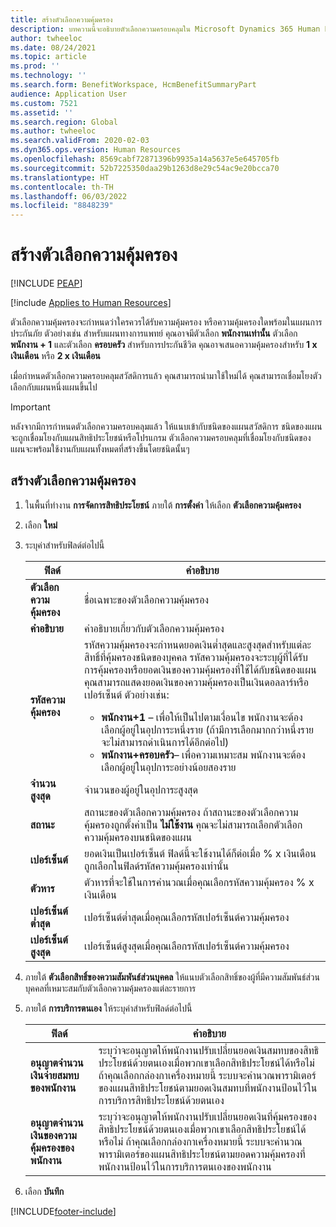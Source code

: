 ```yaml
---
title: สร้างตัวเลือกความคุ้มครอง
description: บทความนี้จะอธิบายตัวเลือกความครอบคลุมใน Microsoft Dynamics 365 Human Resources สำหรับการเลือกตั้งของผู้เข้าร่วมในแผนสวัสดิการหรือโปรแกรม
author: twheeloc
ms.date: 08/24/2021
ms.topic: article
ms.prod: ''
ms.technology: ''
ms.search.form: BenefitWorkspace, HcmBenefitSummaryPart
audience: Application User
ms.custom: 7521
ms.assetid: ''
ms.search.region: Global
ms.author: twheeloc
ms.search.validFrom: 2020-02-03
ms.dyn365.ops.version: Human Resources
ms.openlocfilehash: 8569cabf72871396b9935a14a5637e5e645705fb
ms.sourcegitcommit: 52b7225350daa29b1263d8e29c54ac9e20bcca70
ms.translationtype: HT
ms.contentlocale: th-TH
ms.lasthandoff: 06/03/2022
ms.locfileid: "8848239"
---
```

# <a name="create-coverage-options"></a>สร้างตัวเลือกความคุ้มครอง


[!INCLUDE [PEAP](../includes/peap-2.md)]

[!include [Applies to Human Resources](../includes/applies-to-hr.md)]

ตัวเลือกความคุ้มครองจะกําหนดว่าใครควรได้รับความคุ้มครอง หรือความคุ้มครองใดพร้อมในแผนการประกันภัย ตัวอย่างเช่น สําหรับแผนทางการแพทย์ คุณอาจมีตัวเลือก **พนักงานเท่านั้น** ตัวเลือก **พนักงาน + 1** และตัวเลือก **ครอบครัว** สําหรับการประกันชีวิต คุณอาจเสนอความคุ้มครองสําหรับ **1 x เงินเดือน** หรือ **2 x เงินเดือน**

เมื่อกำหนดตัวเลือกความครอบคลุมสวัสดิการแล้ว คุณสามารถนำมาใช้ใหม่ได้ คุณสามารถเชื่อมโยงตัวเลือกกับแผนหนึ่งแผนขึ้นไป

> [!IMPORTANT]
> หลังจากมีการกำหนดตัวเลือกความครอบคลุมแล้ว ให้แนบเข้ากับชนิดของแผนสวัสดิการ ชนิดของแผนจะถูกเชื่อมโยงกับแผนสิทธิประโยชน์หรือโปรแกรม ตัวเลือกความครอบคลุมที่เชื่อมโยงกับชนิดของแผนจะพร้อมใช้งานกับแผนทั้งหมดที่สร้างขึ้นโดยชนิดนั้นๆ

## <a name="create-coverage-options"></a>สร้างตัวเลือกความคุ้มครอง
1. ในพื้นที่ทำงาน **การจัดการสิทธิประโยชน์** ภายใต้ **การตั้งค่า** ให้เลือก **ตัวเลือกความคุ้มครอง**

2. เลือก **ใหม่**

3. ระบุค่าสำหรับฟิลด์ต่อไปนี้

   | ฟิลด์ | คำอธิบาย |
   | --- | --- |
   | **ตัวเลือกความคุ้มครอง** | ชื่อเฉพาะของตัวเลือกความคุ้มครอง |
   | **คำอธิบาย** | คำอธิบายเกี่ยวกับตัวเลือกความคุ้มครอง |
   | **รหัสความคุ้มครอง** | รหัสความคุ้มครองจะกำหนดยอดเงินต่ำสุดและสูงสุดสำหรับแต่ละสิทธิ์ที่คุ้มครองชนิดของบุคคล รหัสความคุ้มครองจะระบุผู้ที่ได้รับการคุ้มครองหรือยอดเงินของความคุ้มครองที่ใช้ได้กับชนิดของแผน คุณสามารถแสดงยอดเงินของความคุ้มครองเป็นเงินดอลลาร์หรือเปอร์เซ็นต์ ตัวอย่างเช่น:<ul><li>**พนักงาน+1** – เพื่อให้เป็นไปตามเงื่อนไข พนักงานจะต้องเลือกผู้อยู่ในอุปการะหนึ่งราย (ถ้ามีการเลือกมากกว่าหนึ่งราย จะไม่สามารถดำเนินการได้อีกต่อไป)</li><li>**พนักงาน+ครอบครัว**– เพื่อความเหมาะสม พนักงานจะต้องเลือกผู้อยู่ในอุปการะอย่างน้อยสองราย</li></ul> |
   | **จำนวนสูงสุด** | จำนวนของผู้อยู่ในอุปการะสูงสุด |
   | **สถานะ** | สถานะของตัวเลือกความคุ้มครอง ถ้าสถานะของตัวเลือกความคุ้มครองถูกตั้งค่าเป็น **ไม่ใช้งาน** คุณจะไม่สามารถเลือกตัวเลือกความคุ้มครองบนชนิดของแผน |
   | **เปอร์เซ็นต์** | ยอดเงินเป็นเปอร์เซ็นต์ ฟิลด์นี้จะใช้งานได้ก็ต่อเมื่อ % x เงินเดือนถูกเลือกในฟิลด์รหัสความคุ้มครองเท่านั้น |
   | **ตัวหาร** | ตัวหารที่จะใช้ในการคำนวณเมื่อคุณเลือกรหัสความคุ้มครอง % x เงินเดือน |
   | **เปอร์เซ็นต์ต่ำสุด** | เปอร์เซ็นต์ต่ำสุดเมื่อคุณเลือกรหัสเปอร์เซ็นต์ความคุ้มครอง |
   | **เปอร์เซ็นต์สูงสุด** | เปอร์เซ็นต์สูงสุดเมื่อคุณเลือกรหัสเปอร์เซ็นต์ความคุ้มครอง |

4. ภายใต้ **ตัวเลือกสิทธิ์ของความสัมพันธ์ส่วนบุคคล** ให้แนบตัวเลือกสิทธิ์ของผู้ที่มีความสัมพันธ์ส่วนบุคคลที่เหมาะสมกับตัวเลือกความคุ้มครองแต่ละรายการ

5. ภายใต้ **การบริการตนเอง** ให้ระบุค่าสำหรับฟิลด์ต่อไปนี้

   | ฟิลด์ | คำอธิบาย |
   | --- | --- |
   | **อนุญาตจำนวนเงินจ่ายสมทบของพนักงาน** | ระบุว่าจะอนุญาตให้พนักงานปรับเปลี่ยนยอดเงินสมทบของสิทธิประโยชน์ด้วยตนเองเมื่อพวกเขาเลือกสิทธิประโยชน์ได้หรือไม่ ถ้าคุณเลือกกล่องกาเครื่องหมายนี้ ระบบจะคำนวณพารามิเตอร์ของแผนสิทธิประโยชน์ตามยอดเงินสมทบที่พนักงานป้อนไว้ในการบริการสิทธิประโยชน์ด้วยตนเอง |
   | **อนุญาตจำนวนเงินของความคุ้มครองของพนักงาน** | ระบุว่าจะอนุญาตให้พนักงานปรับเปลี่ยนยอดเงินที่คุ้มครองของสิทธิประโยชน์ด้วยตนเองเมื่อพวกเขาเลือกสิทธิประโยชน์ได้หรือไม่ ถ้าคุณเลือกกล่องกาเครื่องหมายนี้ ระบบจะคำนวณพารามิเตอร์ของแผนสิทธิประโยชน์ตามยอดความคุ้มครองที่พนักงานป้อนไว้ในการบริการตนเองของพนักงาน |

6. เลือก **บันทึก** 


[!INCLUDE[footer-include](../includes/footer-banner.md)]
